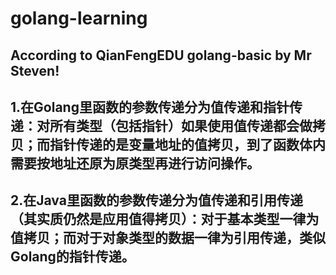 # golang-learning
## According to QianFengEDU golang-basic by Mr Steven!
## 1.在Golang里函数的参数传递分为值传递和指针传递：对所有类型（包括指针）如果使用值传递都会做拷贝；而指针传递的是变量地址的值拷贝，到了函数体内需要按地址还原为原类型再进行访问操作。
## 2.在Java里函数的参数传递分为值传递和引用传递（其实质仍然是应用值得拷贝）：对于基本类型一律为值拷贝；而对于对象类型的数据一律为引用传递，类似Golang的指针传递。

